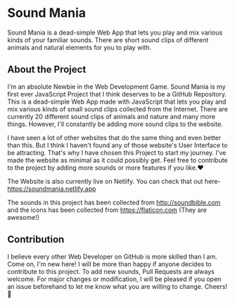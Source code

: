 # Sound Mania
Sound Mania is a dead-simple Web App that lets you play and mix various kinds of your familiar sounds. There are short sound clips of different animals and natural elements for you to play with.
## About the Project
I'm an absolute Newbie in the Web Development Game. Sound Mania is my first ever JavaScript Project that I think deserves to be a GitHub Repository. This is a dead-simple Web App made with JavaScript that lets you play and mix various kinds of small sound clips collected from the Internet. There are currently 20 different sound clips of animals and nature and many more things. However, I'll constantly be adding more sound clips to the website.

I have seen a lot of other websites that do the same thing and even better than this. But I think I haven't found any of those website's User Interface to be attracting. That's why I have chosen this Project to start my journey. I've made the website as minimal as it could possibly get. Feel free to contribute to the project by adding more sounds or more features if you like.❤

The Website is also currently live on Netlify. You can check that out here- https://soundmania.netlify.app

The sounds in this project has been collected from http://soundbible.com and the icons has been collected from https://flaticon.com (They are awesome!)

## Contribution
I believe every other Web Developer on GitHub is more skilled than I am. Come on, I'm new here! I will be more than happy if anyone decides to contribute to this project. To add new sounds, Pull Requests are always welcome. For major changes or modification, I will be pleased if you open an issue beforehand to let me know what you are willing to change. Cheers! 🙌
